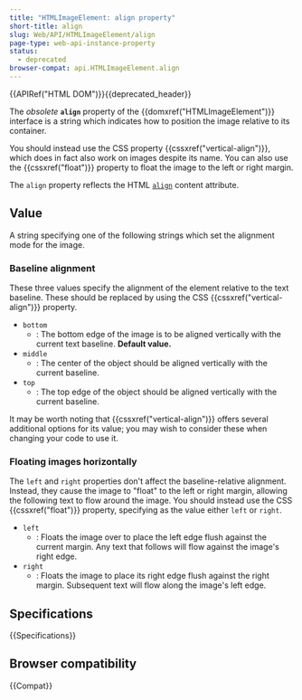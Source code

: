 ```yaml
---
title: "HTMLImageElement: align property"
short-title: align
slug: Web/API/HTMLImageElement/align
page-type: web-api-instance-property
status:
  - deprecated
browser-compat: api.HTMLImageElement.align
---
```


{{APIRef("HTML DOM")}}{{deprecated_header}}

The _obsolete_ **`align`**
property of the {{domxref("HTMLImageElement")}} interface is a string which indicates
how to position the image relative to its container.

You should instead use the
CSS property {{cssxref("vertical-align")}}, which does in fact also work on images
despite its name. You can also use the {{cssxref("float")}} property to float the image
to the left or right margin.

The `align` property reflects the HTML [`align`](/en-US/docs/Web/HTML/Reference/Elements/img#align)
content attribute.

## Value

A string specifying one of the following strings which set the
alignment mode for the image.

### Baseline alignment

These three values specify the alignment of the element relative to the text baseline.
These should be replaced by using the CSS {{cssxref("vertical-align")}} property.

- `bottom`
  - : The bottom edge of the image is to be aligned vertically with the current text
    baseline. **Default value.**
- `middle`
  - : The center of the object should be aligned vertically with the current baseline.
- `top`
  - : The top edge of the object should be aligned vertically with the current baseline.

It may be worth noting that {{cssxref("vertical-align")}} offers several additional
options for its value; you may wish to consider these when changing your code to use it.

### Floating images horizontally

The `left` and `right` properties don't affect the
baseline-relative alignment. Instead, they cause the image to "float" to the left or
right margin, allowing the following text to flow around the image. You should instead
use the CSS {{cssxref("float")}} property, specifying as the value
either `left` or `right`.

- `left`
  - : Floats the image over to place the left edge flush against the current margin. Any
    text that follows will flow against the image's right edge.
- `right`
  - : Floats the image to place its right edge flush against the right margin. Subsequent
    text will flow along the image's left edge.

## Specifications

{{Specifications}}

## Browser compatibility

{{Compat}}
